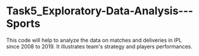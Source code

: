 # Task5_Exploratory-Data-Analysis---Sports
This code will help to analyze the data on matches and deliveries in IPL since 2008 to 2019. It illustrates team's strategy and players performances. 
